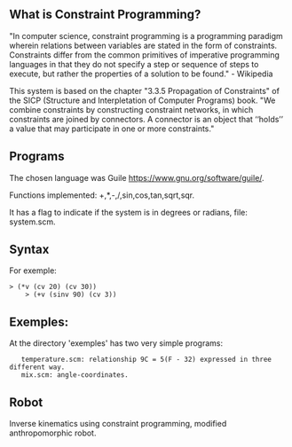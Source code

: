 What is Constraint Programming?
--------------------

"In computer science, constraint programming is a programming paradigm wherein relations between variables are stated in the form of constraints. Constraints differ from the common primitives of imperative programming languages in that they do not specify a step or sequence of steps to execute, but rather the properties of a solution to be found." - Wikipedia

This system is based on the chapter "3.3.5 Propagation of Constraints" of the SICP (Structure and Interpletation of Computer Programs) book. "We combine constraints by constructing constraint networks, in which constraints are joined
by connectors. A connector is an object that ‘‘holds’’ a value that may participate in one or more
constraints."

Programs
------

The chosen language was Guile <https://www.gnu.org/software/guile/>.

Functions implemented: +,*,-,/,sin,cos,tan,sqrt,sqr.

It has a flag to indicate if the system is in degrees or radians, file: system.scm.

Syntax
-----

For exemple:

	> (*v (cv 20) (cv 30))
    	> (+v (sinv 90) (cv 3))

Exemples:
-------

At the directory 'exemples' has two very simple programs:

       temperature.scm: relationship 9C = 5(F - 32) expressed in three different way.
       mix.scm: angle-coordinates.

Robot
-----

Inverse kinematics using constraint programming, modified anthropomorphic robot.
